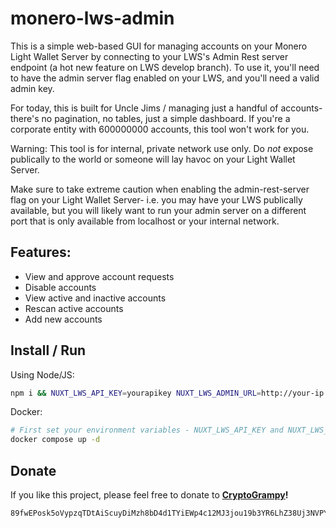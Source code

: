 # monero-lws-admin

This is a simple web-based GUI for managing accounts on your Monero Light Wallet Server by connecting to your LWS's Admin Rest server endpoint (a hot new feature on LWS develop branch).  To use it, you'll need to have the admin server flag enabled on your LWS, and you'll need a valid admin key.  

For today, this is built for Uncle Jims / managing just a handful of accounts- there's no pagination, no tables, just a simple dashboard.  If you're a corporate entity with 600000000 accounts, this tool won't work for you. 

Warning: This tool is for internal, private network use only. Do *not* expose publically to the world or someone will lay havoc on your Light Wallet Server.  

Make sure to take extreme caution when enabling the admin-rest-server flag on your Light Wallet Server- i.e. you may have your LWS publically available, but you will likely want to run your admin server on a different port that is only available from localhost or your internal network.

## Features:

- View and approve account requests
- Disable accounts
- View active and inactive accounts
- Rescan active accounts
- Add new accounts

## Install / Run

Using Node/JS: 

```bash
npm i && NUXT_LWS_API_KEY=yourapikey NUXT_LWS_ADMIN_URL=http://your-ip:1234 npm run dev
```

Docker: 

```bash
# First set your environment variables - NUXT_LWS_API_KEY and NUXT_LWS_ADMIN_URL in docker-compose.yml
docker compose up -d 
```

## Donate

If you like this project, please feel free to donate to **[CryptoGrampy](https://twitter.com/CryptoGrampy)!**

```
89fwEPosk5oVypzqTDtAiScuyDiMzh8bD4d1TYiEWp4c12MJ3jou19b3YR6LhZ38Uj3NVPYhU4JoeQgmygHrBNFzDKUnVL3
```
